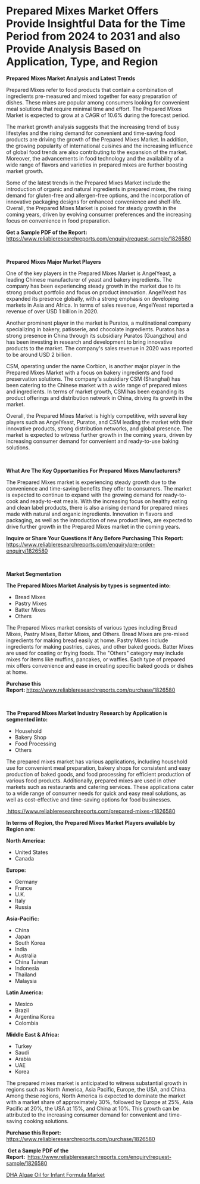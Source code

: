 <p><h1>Prepared Mixes Market Offers Provide Insightful Data for the Time Period from 2024 to 2031 and also Provide Analysis Based on Application, Type, and Region</h1></p><p><strong>Prepared Mixes Market Analysis and Latest Trends</strong></p>
<p><p>Prepared Mixes refer to food products that contain a combination of ingredients pre-measured and mixed together for easy preparation of dishes. These mixes are popular among consumers looking for convenient meal solutions that require minimal time and effort. The Prepared Mixes Market is expected to grow at a CAGR of 10.6% during the forecast period.</p><p>The market growth analysis suggests that the increasing trend of busy lifestyles and the rising demand for convenient and time-saving food products are driving the growth of the Prepared Mixes Market. In addition, the growing popularity of international cuisines and the increasing influence of global food trends are also contributing to the expansion of the market. Moreover, the advancements in food technology and the availability of a wide range of flavors and varieties in prepared mixes are further boosting market growth.</p><p>Some of the latest trends in the Prepared Mixes Market include the introduction of organic and natural ingredients in prepared mixes, the rising demand for gluten-free and allergen-free options, and the incorporation of innovative packaging designs for enhanced convenience and shelf-life. Overall, the Prepared Mixes Market is poised for steady growth in the coming years, driven by evolving consumer preferences and the increasing focus on convenience in food preparation.</p></p>
<p><strong>Get a Sample PDF of the Report:&nbsp;</strong> <a href="https://www.reliableresearchreports.com/enquiry/request-sample/1826580">https://www.reliableresearchreports.com/enquiry/request-sample/1826580</a></p>
<p>&nbsp;</p>
<p><strong>Prepared Mixes Major Market Players</strong></p>
<p><p>One of the key players in the Prepared Mixes Market is AngelYeast, a leading Chinese manufacturer of yeast and bakery ingredients. The company has been experiencing steady growth in the market due to its strong product portfolio and focus on product innovation. AngelYeast has expanded its presence globally, with a strong emphasis on developing markets in Asia and Africa. In terms of sales revenue, AngelYeast reported a revenue of over USD 1 billion in 2020.</p><p>Another prominent player in the market is Puratos, a multinational company specializing in bakery, patisserie, and chocolate ingredients. Puratos has a strong presence in China through its subsidiary Puratos (Guangzhou) and has been investing in research and development to bring innovative products to the market. The company's sales revenue in 2020 was reported to be around USD 2 billion.</p><p>CSM, operating under the name Corbion, is another major player in the Prepared Mixes Market with a focus on bakery ingredients and food preservation solutions. The company's subsidiary CSM (Shanghai) has been catering to the Chinese market with a wide range of prepared mixes and ingredients. In terms of market growth, CSM has been expanding its product offerings and distribution network in China, driving its growth in the market.</p><p>Overall, the Prepared Mixes Market is highly competitive, with several key players such as AngelYeast, Puratos, and CSM leading the market with their innovative products, strong distribution networks, and global presence. The market is expected to witness further growth in the coming years, driven by increasing consumer demand for convenient and ready-to-use baking solutions.</p></p>
<p>&nbsp;</p>
<p><strong>What Are The Key Opportunities For Prepared Mixes Manufacturers?</strong></p>
<p><p>The Prepared Mixes market is experiencing steady growth due to the convenience and time-saving benefits they offer to consumers. The market is expected to continue to expand with the growing demand for ready-to-cook and ready-to-eat meals. With the increasing focus on healthy eating and clean label products, there is also a rising demand for prepared mixes made with natural and organic ingredients. Innovation in flavors and packaging, as well as the introduction of new product lines, are expected to drive further growth in the Prepared Mixes market in the coming years.</p></p>
<p><strong>Inquire or Share Your Questions If Any Before Purchasing This Report:</strong> <a href="https://www.reliableresearchreports.com/enquiry/pre-order-enquiry/1826580">https://www.reliableresearchreports.com/enquiry/pre-order-enquiry/1826580</a></p>
<p>&nbsp;</p>
<p><strong>Market Segmentation</strong></p>
<p><strong>The Prepared Mixes Market Analysis by types is segmented into:</strong></p>
<p><ul><li>Bread Mixes</li><li>Pastry Mixes</li><li>Batter Mixes</li><li>Others</li></ul></p>
<p><p>The Prepared Mixes market consists of various types including Bread Mixes, Pastry Mixes, Batter Mixes, and Others. Bread Mixes are pre-mixed ingredients for making bread easily at home. Pastry Mixes include ingredients for making pastries, cakes, and other baked goods. Batter Mixes are used for coating or frying foods. The "Others" category may include mixes for items like muffins, pancakes, or waffles. Each type of prepared mix offers convenience and ease in creating specific baked goods or dishes at home.</p></p>
<p><strong>Purchase this Report:&nbsp;</strong><a href="https://www.reliableresearchreports.com/purchase/1826580">https://www.reliableresearchreports.com/purchase/1826580</a></p>
<p>&nbsp;</p>
<p><strong>The Prepared Mixes Market Industry Research by Application is segmented into:</strong></p>
<p><ul><li>Household</li><li>Bakery Shop</li><li>Food Processing</li><li>Others</li></ul></p>
<p><p>The prepared mixes market has various applications, including household use for convenient meal preparation, bakery shops for consistent and easy production of baked goods, and food processing for efficient production of various food products. Additionally, prepared mixes are used in other markets such as restaurants and catering services. These applications cater to a wide range of consumer needs for quick and easy meal solutions, as well as cost-effective and time-saving options for food businesses.</p></p>
<p><a href="https://www.reliableresearchreports.com/prepared-mixes-r1826580">&nbsp;https://www.reliableresearchreports.com/prepared-mixes-r1826580</a></p>
<p><strong>In terms of Region, the Prepared Mixes Market Players available by Region are:</strong></p>
<p>
    <p> <strong> North America: </strong>
        <ul>
            <li>United States</li>
            <li>Canada</li>
        </ul>
        </p> 
    <p> <strong> Europe: </strong>
        <ul>
            <li>Germany</li>
            <li>France</li>
            <li>U.K.</li>
            <li>Italy</li>
            <li>Russia</li>
        </ul>
        </p> 
    <p> <strong> Asia-Pacific: </strong>
        <ul>
            <li>China</li>
            <li>Japan</li>
            <li>South Korea</li>
            <li>India</li>
            <li>Australia</li>
            <li>China Taiwan</li>
            <li>Indonesia</li>
            <li>Thailand</li>
            <li>Malaysia</li>
        </ul>
        </p> 
    <p> <strong> Latin America: </strong>
        <ul>
            <li>Mexico</li>
            <li>Brazil</li>
            <li>Argentina Korea</li>
            <li>Colombia</li>
        </ul>
        </p> 
    <p> <strong> Middle East & Africa: </strong>
        <ul>
            <li>Turkey</li>
            <li>Saudi</li>
            <li>Arabia</li>
            <li>UAE</li>
            <li>Korea</li>
        </ul>
    </p>
    </p>
<p><p>The prepared mixes market is anticipated to witness substantial growth in regions such as North America, Asia Pacific, Europe, the USA, and China. Among these regions, North America is expected to dominate the market with a market share of approximately 30%, followed by Europe at 25%, Asia Pacific at 20%, the USA at 15%, and China at 10%. This growth can be attributed to the increasing consumer demand for convenient and time-saving cooking solutions.</p></p>
<p><strong>Purchase this Report: </strong><a href="https://www.reliableresearchreports.com/purchase/1826580">https://www.reliableresearchreports.com/purchase/1826580</a></p>
<p>&nbsp;<strong>Get a Sample PDF of the Report:&nbsp;&nbsp;</strong><a href="https://www.reliableresearchreports.com/enquiry/request-sample/1826580">https://www.reliableresearchreports.com/enquiry/request-sample/1826580</a></p>
<p><strong></strong></p>
<p><p><a href="https://github.com/changoleonlaverguenzanoexiste/Market-Research-Report-List-2/blob/main/dha-algae-oil-for-infant-formula-market.md">DHA Algae Oil for Infant Formula Market</a></p></p>